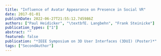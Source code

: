 ```yaml
---
title: "Influence of Avatar Appearance on Presence in Social VR"
date: 2017-01-01
publishDate: 2022-06-27T21:55:12.745986Z
authors: ["Paul Heidicker", "\textbfE. Langbehn", "Frank Steinicke"]
publication_types: ["1"]
abstract: ""
featured: false
publication: "*IEEE Symposium on 3D User Interfaces (3DUI) (Poster)*"
tags: ["SecondAuthor"]
---
```


